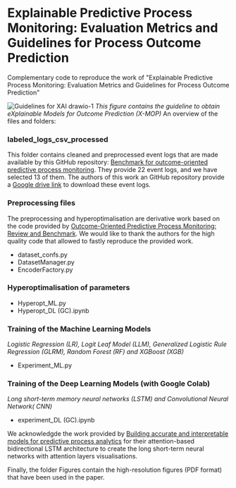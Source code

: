 # Explainable Predictive Process Monitoring: Evaluation Metrics and Guidelines for Process Outcome Prediction
Complementary code to reproduce the work of "Explainable Predictive Process Monitoring: Evaluation Metrics and Guidelines for Process Outcome Prediction"

![Guidelines for XAI drawio-1](https://user-images.githubusercontent.com/75080516/183253235-2a255ae8-7be9-4552-a80b-cc655335979e.png)
_This figure contains the guideline to obtain eXplainable Models for Outcome Prediction (X-MOP)_
An overview of the files and folders:

### labeled_logs_csv_processed

This folder contains cleaned and preprocessed event logs that are made available by this GitHub repository: [Benchmark for outcome-oriented predictive process monitoring](https://github.com/irhete/predictive-monitoring-benchmark). They provide 22 event logs, and we have selected 13 of them. The authors of this work an GitHub repository provide a [Google drive link](https://drive.google.com/open?id=154hcH-HGThlcZJW5zBvCJMZvjOQDsnPR) to download these event logs.

### Preprocessing files 

The preprocessing and hyperoptimalisation are derivative work based on the code provided by [Outcome-Oriented Predictive Process Monitoring: Review and Benchmark](https://github.com/irhete/predictive-monitoring-benchmark).
We would like to thank the authors for the high quality code that allowed to fastly reproduce the provided work.
- dataset_confs.py
- DatasetManager.py
- EncoderFactory.py

### Hyperoptimalisation of parameters
- Hyperopt_ML.py
- Hyperopt_DL (GC).ipynb

### Training of the Machine Learning Models
*Logistic Regression (LR), Logit Leaf Model (LLM), Generalized Logistic Rule Regression (GLRM), Random Forest (RF) and XGBoost (XGB)*
- Experiment_ML.py

### Training of the Deep Learning Models (with Google Colab)
*Long short-term memory neural networks (LSTM) and Convolutional Neural Network( CNN)*
- experiment_DL (GC).ipynb

We acknowledgde the work provided by [Building accurate and interpretable models for predictive process analytics](https://github.com/renuka98/interpretable_predictive_processmodel) for their attention-based bidirectional LSTM architecture to create the long short-term neural networks with attention layers visualisations.

Finally, the folder Figures contain the high-resolution figures (PDF format) that have been used in the paper.

